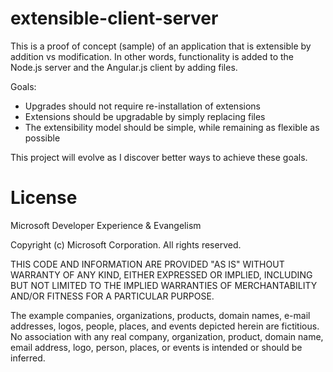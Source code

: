 extensible-client-server
=======================

This is a proof of concept (sample) of an application that is extensible by addition vs modification. In other words, functionality is added to the Node.js server and the Angular.js client by adding files.

Goals:

* Upgrades should not require re-installation of extensions
* Extensions should be upgradable by simply replacing files
* The extensibility model should be simple, while remaining as flexible as possible

This project will evolve as I discover better ways to achieve these goals.

# License

Microsoft Developer Experience & Evangelism

Copyright (c) Microsoft Corporation. All rights reserved.

THIS CODE AND INFORMATION ARE PROVIDED "AS IS" WITHOUT WARRANTY OF ANY KIND, EITHER EXPRESSED OR IMPLIED, INCLUDING BUT NOT LIMITED TO THE IMPLIED WARRANTIES OF MERCHANTABILITY AND/OR FITNESS FOR A PARTICULAR PURPOSE.

The example companies, organizations, products, domain names, e-mail addresses, logos, people, places, and events depicted herein are fictitious. No association with any real company, organization, product, domain name, email address, logo, person, places, or events is intended or should be inferred.
